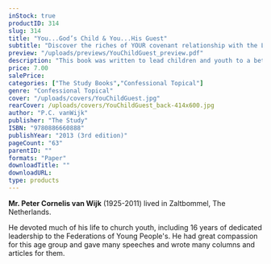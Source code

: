 ```yaml
---
inStock: true
productID: 314
slug: 314
title: "You...God’s Child & You...His Guest"
subtitle: "Discover the riches of YOUR covenant relationship with the LORD"
preview: "/uploads/previews/YouChildGuest_preview.pdf"
description: "This book was written to lead children and youth to a better understanding of baptism and holy supper. The author uses simple language to help them discover the riches of their covenant relationship with the LORD, their God. The author portrays God's great love for us sinners who do not deserve the signs and seals of the washing away of our sins, and eternal life. Parents are encouraged to have their children study this book so that everyone may praise the LORD as his child and his guest! 18 chapters; no questions."
price: 7.00
salePrice: 
categories: ["The Study Books","Confessional Topical"]
genre: "Confessional Topical"
cover: "/uploads/covers/YouChildGuest.jpg"
rearCover: /uploads/covers/YouChildGuest_back-414x600.jpg
author: "P.C. vanWijk"
publisher: "The Study"
ISBN: "9780886660888"
publishYear: "2013 (3rd edition)"
pageCount: "63"
parentID: ""
formats: "Paper"
downloadTitle: ""
downloadURL: 
type: products
---
```

**Mr. Peter Cornelis van Wijk** (1925-2011) lived in Zaltbommel, The Netherlands.

He devoted much of his life to church youth, including 16 years of dedicated leadership to the Federations of Young People's. He had great compassion for this age group and gave many speeches and wrote many columns and articles for them.
